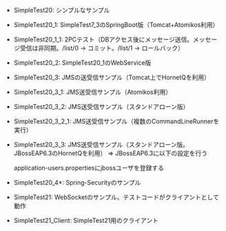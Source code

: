 * SimpleTest20: シンプルなサンプル
* SimpleTest20_1: SimpleTest7_3のSpringBoot版（Tomcat+Atomikos利用）
* SimpleTest20_1_1: 2PCテスト（DBアクセス後にメッセージ送信。メッセージ受信は非同期。/list/0 -> コミット。/list/1 -> ロールバック）
* SimpleTest20_2: SimpleTest20_1のWebService版
* SimpleTest20_3: JMSの送受信サンプル（Tomcat上でHornetQを利用）
* SimpleTest20_3_1: JMS送受信サンプル（Atomikos利用）
* SimpleTest20_3_2: JMS送受信サンプル（スタンドアローン版）
* SimpleTest20_3_2_1: JMS送受信サンプル（複数のCommandLineRunnerを実行）
* SimpleTest20_3_3: JMS送受信サンプル（スタンドアローン版。JBossEAP6.3のHornetQを利用）
⇒ JBossEAP6.3に以下の設定を行う
            <hornetq-server>
                <!-- 途中省略 -->
                <jms-destinations>
                    <!-- 途中省略 -->
                    <jms-queue name="testQueue">
                        <entry name="queue/test"/>
                        <entry name="java:jboss/exported/jms/queue/test"/>
                    </jms-queue>
                </jms-destinations>
            </hornetq-server>

    application-users.propertiesにjbossユーザを登録する
* SimpleTest20_4*: Spring-Securityのサンプル
* SimpleTest21: WebSocketのサンプル。テストコードがクライアントとして動作
* SimpleTest21_Client: SimpleTest21用のクライアント
